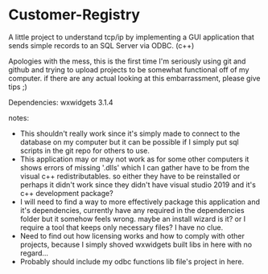 # Customer-Registry
A little project to understand tcp/ip by implementing a GUI application that sends simple records to an SQL Server via ODBC. (c++)

Apologies with the mess, this is the first time I'm seriously using git and github and trying to upload projects to be somewhat functional off of my computer. if there are any actual looking at this embarrassment, please give tips ;)

Dependencies:
wxwidgets 3.1.4

notes:
- This shouldn't really work since it's simply made to connect to the database on my computer but it can be possible if I simply put sql scripts in the git repo for others to use.
- This application may or may not work as for some other computers it shows errors of missing '.dlls' which I can gather have to be from the visual c++ redistributables. so either they have to be reinstalled or perhaps it didn't work since they didn't have visual studio 2019 and it's c++ development package?
- I will need to find a way to more effectively package this application and it's dependencies, currently have any required in the dependencies folder but it somehow feels wrong. maybe an install wizard is it? or I require a tool that keeps only necessary files? I have no clue.
- Need to find out how licensing works and how to comply with other projects, because I simply shoved wxwidgets built libs in here with no regard...
- Probably should include my odbc functions lib file's project in here.
